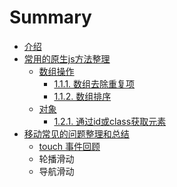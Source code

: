 # Summary

* [介绍](README.md)
* [常用的原生js方法整理](chapter1.md)
  * [数组操作](chapter1/shu-zu.md)
    * [1.1.1.  数组去除重复项](chapter1/shu-zu/111-dui-yi-ge-shu-zu-jin-xing-qu-chu-zhong-fu-xiang.md)
    * [1.1.2.  数组排序](chapter1/shu-zu/112-shu-zu-pai-xu.md)
  * [对象](chapter1/12-dui-xiang.md)
    * [1.2.1. 通过id或class获取元素](chapter1/12-dui-xiang/fen.md)
* [移动常见的问题整理和总结](yi-dong-chang-jian-de-wen-ti-zheng-li-he-zong-jie.md)
  * [touch 事件回顾](yi-dong-chang-jian-de-wen-ti-zheng-li-he-zong-jie/touch-shi-jian-hui-gu.md)
  * 轮播滑动
  * 导航滑动

